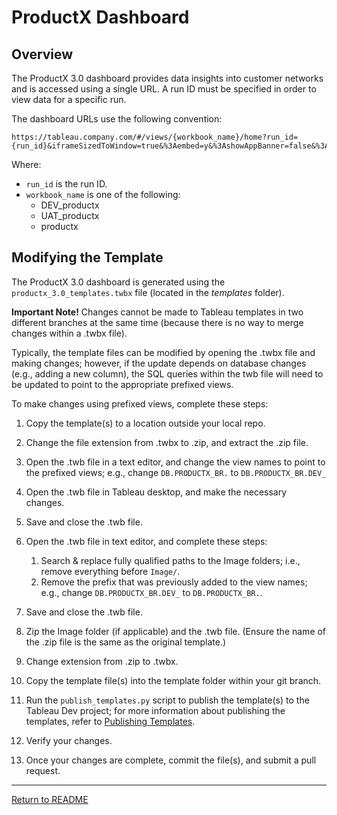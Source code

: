 # ProductX Dashboard

## Overview

The ProductX 3.0 dashboard provides data insights into customer networks and is accessed using a single URL. A run ID must be specified in order to view data for a specific run. 

The dashboard URLs use the following convention:

```
https://tableau.company.com/#/views/{workbook_name}/home?run_id={run_id}&iframeSizedToWindow=true&%3Aembed=y&%3AshowAppBanner=false&%3Adisplay_count=no&%3AshowVizHome=no&%3Atabs=no&%3Aorigin=viz_share_link&%3Atoolbar=no#1
```
Where:

* ```run_id``` is the run ID.
* ```workbook_name``` is one of the following:
    * DEV_productx
    * UAT_productx
    * productx

## Modifying the Template

The ProductX 3.0 dashboard is generated using the `productx_3.0_templates.twbx` file (located in the *templates* folder).

**Important Note!** Changes cannot be made to Tableau templates in two different branches at the same time (because there is no way to merge changes within a .twbx file).

Typically, the template files can be modified by opening the .twbx file and making changes; however, if the update depends on database changes (e.g., adding a new column), the SQL queries within the twb file will need to be updated to point to the appropriate prefixed views.

To make changes using prefixed views, complete these steps:

1. Copy the template(s) to a location outside your local repo.
1. Change the file extension from .twbx to .zip, and extract the .zip file.
1. Open the .twb file in a text editor, and change the view names to point to the prefixed views; e.g., change ```DB.PRODUCTX_BR.``` to ```DB.PRODUCTX_BR.DEV_```
1. Open the .twb file in Tableau desktop, and make the necessary changes.
1. Save and close the .twb file.
1. Open the .twb file in text editor, and complete these steps: 

    1. Search & replace fully qualified paths to the Image folders; i.e., remove everything before ```Image/```.
    1. Remove the prefix that was previously added to the view names; e.g., change ```DB.PRODUCTX_BR.DEV_``` to ```DB.PRODUCTX_BR.```.

1. Save and close the .twb file.
1. Zip the Image folder (if applicable) and the .twb file. (Ensure the name of the .zip file is the same as the original template.)
1. Change extension from .zip to .twbx.
1. Copy the template file(s) into the template folder within your git branch.
1. Run the ```publish_templates.py``` script to publish the template(s) to the Tableau Dev project; for more information about publishing the templates, refer to [Publishing Templates](./docs/publish_templates.md). 
1. Verify your changes.
1. Once your changes are complete, commit the file(s), and submit a pull request.

<hr/>

[Return to README](../../README.md)